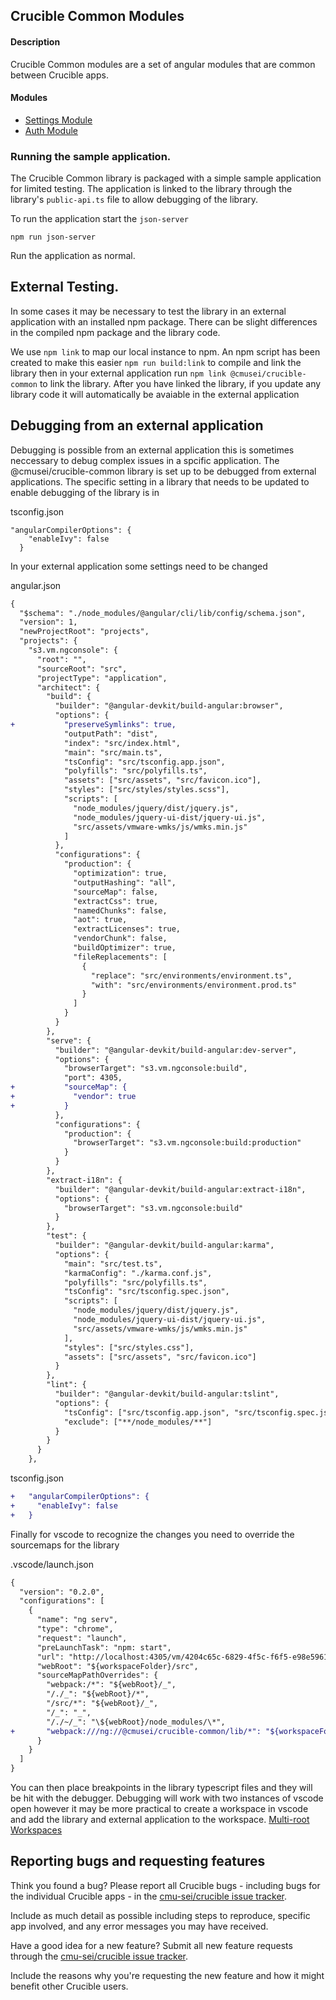## Crucible Common Modules

#### Description

Crucible Common modules are a set of angular modules that are common between Crucible apps.

#### Modules

- [Settings Module](projects/@crucible-common/src/lib/comn-settings/README.md)
- [Auth Module](projects/@crucible-common/src/lib/comn-auth/README.md)

### **Running the sample application.**

The Crucible Common library is packaged with a simple sample application for limited testing. The application is linked to the library through the library's `public-api.ts` file to allow debugging of the library.

To run the application start the `json-server`

`npm run json-server`

Run the application as normal.

## **External Testing.**

In some cases it may be necessary to test the library in an external application with an installed npm package. There can be slight differences in the compiled npm package and the library code.

We use `npm link` to map our local instance to npm. An npm script has been created to make this easier `npm run build:link` to compile and link the library then in your external application run `npm link @cmusei/crucible-common` to link the library. After you have linked the library, if you update any library code it will automatically be avaiable in the external application

## Debugging from an external application

Debugging is possible from an external application this is sometimes neccessary to debug complex issues in a spcific application. The @cmusei/crucible-common library is set up to be debugged from external applications. The specific setting in a library that needs to be updated to enable debugging of the library is in

tsconfig.json

```
"angularCompilerOptions": {
    "enableIvy": false
  }
```

In your external application some settings need to be changed

angular.json

```diff
{
  "$schema": "./node_modules/@angular/cli/lib/config/schema.json",
  "version": 1,
  "newProjectRoot": "projects",
  "projects": {
    "s3.vm.ngconsole": {
      "root": "",
      "sourceRoot": "src",
      "projectType": "application",
      "architect": {
        "build": {
          "builder": "@angular-devkit/build-angular:browser",
          "options": {
+           "preserveSymlinks": true,
            "outputPath": "dist",
            "index": "src/index.html",
            "main": "src/main.ts",
            "tsConfig": "src/tsconfig.app.json",
            "polyfills": "src/polyfills.ts",
            "assets": ["src/assets", "src/favicon.ico"],
            "styles": ["src/styles/styles.scss"],
            "scripts": [
              "node_modules/jquery/dist/jquery.js",
              "node_modules/jquery-ui-dist/jquery-ui.js",
              "src/assets/vmware-wmks/js/wmks.min.js"
            ]
          },
          "configurations": {
            "production": {
              "optimization": true,
              "outputHashing": "all",
              "sourceMap": false,
              "extractCss": true,
              "namedChunks": false,
              "aot": true,
              "extractLicenses": true,
              "vendorChunk": false,
              "buildOptimizer": true,
              "fileReplacements": [
                {
                  "replace": "src/environments/environment.ts",
                  "with": "src/environments/environment.prod.ts"
                }
              ]
            }
          }
        },
        "serve": {
          "builder": "@angular-devkit/build-angular:dev-server",
          "options": {
            "browserTarget": "s3.vm.ngconsole:build",
            "port": 4305,
+           "sourceMap": {
+             "vendor": true
+           }
          },
          "configurations": {
            "production": {
              "browserTarget": "s3.vm.ngconsole:build:production"
            }
          }
        },
        "extract-i18n": {
          "builder": "@angular-devkit/build-angular:extract-i18n",
          "options": {
            "browserTarget": "s3.vm.ngconsole:build"
          }
        },
        "test": {
          "builder": "@angular-devkit/build-angular:karma",
          "options": {
            "main": "src/test.ts",
            "karmaConfig": "./karma.conf.js",
            "polyfills": "src/polyfills.ts",
            "tsConfig": "src/tsconfig.spec.json",
            "scripts": [
              "node_modules/jquery/dist/jquery.js",
              "node_modules/jquery-ui-dist/jquery-ui.js",
              "src/assets/vmware-wmks/js/wmks.min.js"
            ],
            "styles": ["src/styles.css"],
            "assets": ["src/assets", "src/favicon.ico"]
          }
        },
        "lint": {
          "builder": "@angular-devkit/build-angular:tslint",
          "options": {
            "tsConfig": ["src/tsconfig.app.json", "src/tsconfig.spec.json"],
            "exclude": ["**/node_modules/**"]
          }
        }
      }
    },
```

tsconfig.json

```diff
+   "angularCompilerOptions": {
+     "enableIvy": false
+   }
```

Finally for vscode to recognize the changes you need to override the sourcemaps for the library

.vscode/launch.json

```diff
{
  "version": "0.2.0",
  "configurations": [
    {
      "name": "ng serv",
      "type": "chrome",
      "request": "launch",
      "preLaunchTask": "npm: start",
      "url": "http://localhost:4305/vm/4204c65c-6829-4f5c-f6f5-e98e5961fbf5/console",
      "webRoot": "${workspaceFolder}/src",
      "sourceMapPathOverrides": {
        "webpack:/*": "${webRoot}/_",
        "/./_": "${webRoot}/*",
        "/src/*": "${webRoot}/_",
        "/_": "_",
        "/./~/_": "\${webRoot}/node_modules/\*",
+       "webpack:///ng://@cmusei/crucible-common/lib/*": "${workspaceFolder}/../common.ui/projects/@crucible-common/src/lib/*"
      }
    }
  ]
}

```

You can then place breakpoints in the library typescript files and they will be hit with the debugger. Debugging will work with two instances of vscode open however it may be more practical to create a workspace in vscode and add the library and external application to the workspace. [Multi-root Workspaces](https://code.visualstudio.com/docs/editor/multi-root-workspaces)

## Reporting bugs and requesting features

Think you found a bug? Please report all Crucible bugs - including bugs for the individual Crucible apps - in the [cmu-sei/crucible issue tracker](https://github.com/cmu-sei/crucible/issues). 

Include as much detail as possible including steps to reproduce, specific app involved, and any error messages you may have received.

Have a good idea for a new feature? Submit all new feature requests through the [cmu-sei/crucible issue tracker](https://github.com/cmu-sei/crucible/issues). 

Include the reasons why you're requesting the new feature and how it might benefit other Crucible users.
